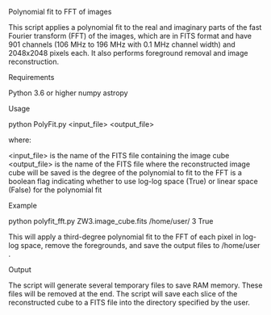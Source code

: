 Polynomial fit to FFT of images

This script applies a polynomial fit to the real and imaginary parts of the fast Fourier transform (FFT) of the images, which are in FITS format and have 901 channels (106 MHz to 196 MHz with 0.1 MHz channel width) and 2048x2048 pixels each. It also performs foreground removal and image reconstruction.

Requirements

Python 3.6 or higher
numpy
astropy

Usage

python PolyFit.py <input_file> <output_file> <degree> <log>

where:

<input_file> is the name of the FITS file containing the image cube
<output_file> is the name of the FITS file where the reconstructed image cube will be saved
<degree> is the degree of the polynomial to fit to the FFT
<log> is a boolean flag indicating whether to use log-log space (True) or linear space (False) for the polynomial fit

Example

python polyfit_fft.py ZW3.image_cube.fits /home/user/ 3 True

This will apply a third-degree polynomial fit to the FFT of each pixel in log-log space, remove the foregrounds, and save the output files to /home/user .

Output

The script will generate several temporary files to save RAM memory. These files will be removed at the end.
The script will save each slice of the reconstructed cube to a FITS file into the directory specified by the user.
